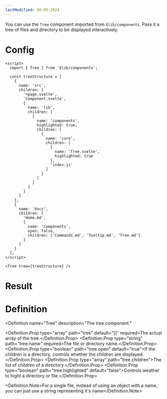 ```yaml
---
lastModified: 08-09-2024
---
```


<script>
  import { Tree, Definition } from "$lib/components";

  const treeStructure = [
    {
      name: "src",
      children: [
        {name:"+page.svelte"}, {name:"Component.svelte"},
        {
          name: "lib",
          children: [
            {
              name: "components",
              highlighted: true,
              children: [
                {
                  name: "core",
                  children: [
                    {
                      name:"Tree.svelte",
                      highlighted:true
                    },
                    "index.js"
                  ]
                },
              ]
            },
          ]
        },
      ]
    },
    {
      name: "docs",
      children: [
        {name:"Home.md"},
        {
          name: "Components",
          open: false,
          children: [
            {name:"Commands.md"}, {name:"Tooltip.md"}, {name:"Tree.md"}
          ]
        }
      ]
    }
  ]
</script>

You can use the `Tree` component imported from `$lib/components`. Pass it a tree of files and directory to be displayed interactively.

# Config

```svelte
<script>
  import { Tree } from '$lib/components';

  const treeStructure = [
    {
      name: 'src',
      children: [
        '+page.svelte',
        'Component.svelte',
        {
          name: 'lib',
          children: [
            {
              name: 'components',
              highlighted: true,
              children: [
                {
                  name: 'core',
                  children: [
                    {
                      name: 'Tree.svelte',
                      highlighted: true
                    },
                    'index.js'
                  ]
                }
              ]
            }
          ]
        }
      ]
    },
    {
      name: 'docs',
      children: [
        'Home.md',
        {
          name: 'Components',
          open: false,
          children: ['Commands.md', 'Tooltip.md', 'Tree.md']
        }
      ]
    }
  ];
</script>

<Tree tree={treeStructure} />
```

# Result

<Tree tree={treeStructure} />

# Definition

<Definition
  name="Tree"
  description="The tree component."
>
  <Definition.Prop type="array" path="tree" default="[]" required>The actual array of the tree.</Definition.Prop>
  <Definition.Prop type="string" path="tree.name" required>The file or directory name.</Definition.Prop>
  <Definition.Prop type="boolean" path="tree.open" default="true">If the children is a directory, controls whether the children are displayed.</Definition.Prop>
  <Definition.Prop type="array" path="tree.children">The list of children of a directory.</Definition.Prop>
  <Definition.Prop type="boolean" path="tree.highlighted" default="false">Controls weather to hight a directory or file.</Definition.Prop>

  <Definition.Note>For a single file, instead of using an object with a name, you can just use a string representing it's name</Definition.Note>
</Definition>
